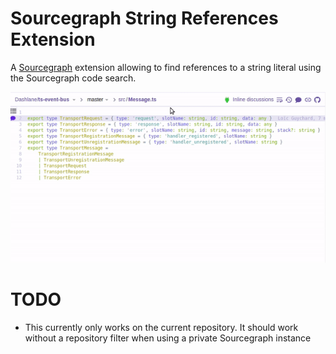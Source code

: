 # Sourcegraph String References Extension

A [Sourcegraph](https://sourcegraph.com) extension allowing to find references to a string literal using the Sourcegraph code search.

![example](demo.gif)

# TODO

- This currently only works on the current repository. It should work without a repository filter when using a private Sourcegraph instance
